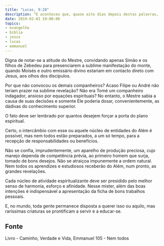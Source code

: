 ```yaml
---
title: "Lucas, 9:28"
description: “E aconteceu que, quase oito dias depois destas palavras, tomou consigo a Pedro, a João e a Tiago, e subiu ao monte a orar.”
date: 2019-02-01 19:00:00
topics: 
- evangelho
- biblia
- jesus
- lucas
- emmanuel
---
```


Digna de notar-se a atitude do Mestre, convidando apenas Simão e os
filhos de Zebedeu para presenciarem a sublime manifestação do monte,
quando Moisés e outro emissário divino estariam em contacto direto com
Jesus, aos olhos dos discípulos.

Por que não convocou os demais companheiros? Acaso Filipe ou André não teriam
prazer na sublime revelação? Não era Tomé um companheiro indagador, ansioso por
equações espirituais? No entanto, o Mestre sabia a causa de suas decisões e
somente Ele poderia dosar, convenientemente, as dádivas do conhecimento
superior.

O fato deve ser lembrado por quantos desejem forçar a porta do plano espiritual.

Certo, o intercâmbio com esse ou aquele núcleo de entidades do Além é possível,
mas nem todos estão preparados, a um só tempo, para a recepção de
responsabilidades ou benefícios.

Não se confia, imprudentemente, um aparelho de produção preciosa, cujo manejo
dependa de competência prévia, ao primeiro homem que surja, tomado de bons
desejos. Não se atraiçoa impunemente a ordem natural. Nem todos os aprendizes e
estudiosos receberão do Além, num pronto, as grandes revelações. 

Cada núcleo de atividade espiritualizante deve ser presidido pelo melhor senso
de harmonia, esforço e afinidade. Nesse mister, além das boas intenções é
indispensável a apresentação da ficha de bons trabalhos pessoais.

E, no mundo, toda gente permanece disposta a querer isso ou aquilo, mas
raríssimas criaturas se prontificam a servir e a educar-se.


## Fonte
Livro - Caminho, Verdade e Vida, Emmanuel
105 - Nem todos
